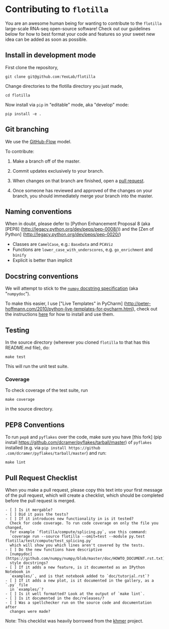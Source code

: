 Contributing to `flotilla`
==========================

You are an awesome human being for wanting to contribute to the `flotilla` 
large-scale RNA-seq open-source software! Check out our guidelines below for
how to best format your code and features so your sweet new idea can be added
as soon as possible.

Install in development mode
---------------------------

First clone the repository,

    git clone git@github.com:YeoLab/flotilla

Change directories to the flotilla directory you just made,

    cd flotilla

Now install via `pip` in "editable" mode, aka "develop" mode:

    pip install -e .

Git branching
-------------

We use the [GitHub-Flow](http://scottchacon.com/2011/08/31/github-flow.html) model.

To contribute:

1.    Make a branch off of the master.

2.    Commit updates exclusively to your branch.

3.    When changes on that branch are finished, open a [pull request](https://help.github.com/articles/using-pull-requests/).

4.    Once someone has reviewed and approved of the changes on your branch, you should immediately merge your branch into the master.

Naming conventions
------------------

When in doubt, please defer to [Python Enhancement Proposal 8 (aka [PEP8]
(http://legacy.python.org/dev/peps/pep-0008/)) and the [Zen of Python]
(http://legacy.python.org/dev/peps/pep-0020/)

* Classes are `CamelCase`, e.g.:  `BaseData` and `PCAViz`
* Functions are `lower_case_with_underscores`, e.g. `go_enrichment` and
`binify`
* Explicit is better than implicit


Docstring conventions
---------------------

We will attempt to stick to the [`numpy` docstring specification](https://github.com/numpy/numpy/blob/master/doc/HOWTO_DOCUMENT.rst.txt) (aka
"`numpydoc`").

To make this easier, I use ["Live Templates" in PyCharm]
(http://peter-hoffmann.com/2010/python-live-templates-for-pycharm.html),
check out the instructions [here](https://github.com/YeoLab/PyCharm-Python-Templates) for how to install and use them.

Testing
-------

In the source directory (wherever you cloned `flotilla` to that has this README.md file), do:

    make test

This will run the unit test suite.

### Coverage

To check coverage of the test suite, run

    make coverage

in the source directory.


PEP8 Conventions
----------------

To run `pep8` and `pyflakes` over the code, make sure you have [this fork]
(pip install https://github.com/dcramer/pyflakes/tarball/master) of
`pyflakes` installed (e.g. via `pip install https://github
.com/dcramer/pyflakes/tarball/master`) and run:

    make lint

Pull Request Checklist
----------------------

When you make a pull request, please copy this text into your first message 
of the pull request, which will create a checklist, which should be completed 
before the pull request is merged.

```
- [ ] Is it mergable?
- [ ] Did it pass the tests?
- [ ] If it introduces new functionality in is it tested?
  Check for code coverage. To run code coverage on only the file you changed,
  for example `flotilla/compute/splicing.py`, use this command: 
  `coverage run --source flotilla --omit=test --module py.test flotilla/test/compute/test_splicing.py`
  which will show you which lines aren't covered by the tests.
- [ ] Do the new functions have descriptive 
  [numpydoc](https://github.com/numpy/numpy/blob/master/doc/HOWTO_DOCUMENT.rst.txt)
  style docstrings?
- [ ] If it adds a new feature, is it documented as an IPython Notebook in 
  `examples/`, and is that notebook added to `doc/tutorial.rst`?
- [ ] If it adds a new plot, is it documented in the gallery, as a `.py` file 
  in `examples/`?
- [ ] Is it well formatted? Look at the output of `make lint`.
- [ ] Is it documented in the doc/releases/?
- [ ] Was a spellchecker run on the source code and documentation after
  changes were made?
```

Note: This checklist was heavily borrowed from the [khmer](https://khmer.readthedocs.org/en/latest/dev/coding-guidelines-and-review.html#checklist) project.